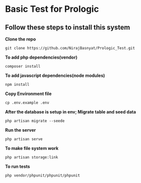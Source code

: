 # Basic Test for Prologic 
## Follow these steps to install this system

**Clone the repo**

    git clone https://github.com/NirajBasnyat/Prologic_Test.git

**To add php dependencies(vendor)** 

    composer install
    
 **To add javascript dependencies(node modules)**
 
    npm install

**Copy Environment file**

    cp .env.example .env

**After the database is setup in env; Migrate table and seed data**

    php artisan migrate --seede
    
**Run the server** 

    php artisan serve

**To make file system work** 

    php artisan storage:link

**To run tests** 

    php vendor/phpunit/phpunit/phpunit


